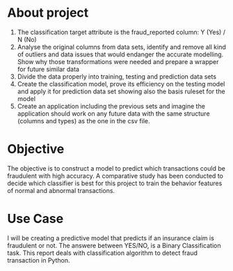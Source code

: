 # About project
1)	The classification target attribute is the fraud_reported column: Y (Yes) / N (No)
2)	Analyse the original columns from data sets, identify and remove all kind of outliers and data issues that would endanger the accurate modelling. Show why those transformations were needed and prepare a wrapper for future similar data
3)	Divide the data properly into training, testing and prediction data sets
4)	Create the classification model, prove its efficiency on the testing model and apply it for prediction data set showing also the basis ruleset for the model
5)	Create an application including the previous sets and imagine the application should work on any future data with the same structure (columns and types) as the one in the csv file.
# Objective
The objective is to construct a model to predict which transactions could be fraudulent with high accuracy. A comparative study has been conducted to decide which classifier is best for this project to train the behavior features of normal and abnormal transactions.
# Use Case
I will be creating a predictive model that predicts if an insurance claim is 
fraudulent or not. The answere between YES/NO, is a Binary Classification task. This report deals with classification algorithm  to detect fraud transaction in Python.
